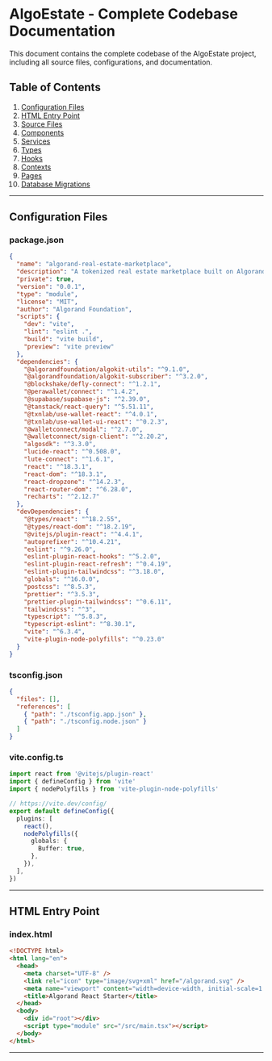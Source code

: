 # AlgoEstate - Complete Codebase Documentation

This document contains the complete codebase of the AlgoEstate project, including all source files, configurations, and documentation.

## Table of Contents
1. [Configuration Files](#configuration-files)
2. [HTML Entry Point](#html-entry-point)
3. [Source Files](#source-files)
4. [Components](#components)
5. [Services](#services)
6. [Types](#types)
7. [Hooks](#hooks)
8. [Contexts](#contexts)
9. [Pages](#pages)
10. [Database Migrations](#database-migrations)

---

## Configuration Files

### package.json
```json
{
  "name": "algorand-real-estate-marketplace",
  "description": "A tokenized real estate marketplace built on Algorand with React, Vite, TypeScript, and wallet connectivity",
  "private": true,
  "version": "0.0.1",
  "type": "module",
  "license": "MIT",
  "author": "Algorand Foundation",
  "scripts": {
    "dev": "vite",
    "lint": "eslint .",
    "build": "vite build",
    "preview": "vite preview"
  },
  "dependencies": {
    "@algorandfoundation/algokit-utils": "^9.1.0",
    "@algorandfoundation/algokit-subscriber": "^3.2.0",
    "@blockshake/defly-connect": "^1.2.1",
    "@perawallet/connect": "^1.4.2",
    "@supabase/supabase-js": "^2.39.0",
    "@tanstack/react-query": "^5.51.11",
    "@txnlab/use-wallet-react": "^4.0.1",
    "@txnlab/use-wallet-ui-react": "^0.2.3",
    "@walletconnect/modal": "^2.7.0",
    "@walletconnect/sign-client": "^2.20.2",
    "algosdk": "^3.3.0",
    "lucide-react": "^0.508.0",
    "lute-connect": "^1.6.1",
    "react": "^18.3.1",
    "react-dom": "^18.3.1",
    "react-dropzone": "^14.2.3",
    "react-router-dom": "^6.28.0",
    "recharts": "^2.12.7"
  },
  "devDependencies": {
    "@types/react": "^18.2.55",
    "@types/react-dom": "^18.2.19",
    "@vitejs/plugin-react": "^4.4.1",
    "autoprefixer": "^10.4.21",
    "eslint": "^9.26.0",
    "eslint-plugin-react-hooks": "^5.2.0",
    "eslint-plugin-react-refresh": "^0.4.19",
    "eslint-plugin-tailwindcss": "^3.18.0",
    "globals": "^16.0.0",
    "postcss": "^8.5.3",
    "prettier": "^3.5.3",
    "prettier-plugin-tailwindcss": "^0.6.11",
    "tailwindcss": "^3",
    "typescript": "^5.8.3",
    "typescript-eslint": "^8.30.1",
    "vite": "^6.3.4",
    "vite-plugin-node-polyfills": "^0.23.0"
  }
}
```

### tsconfig.json
```json
{
  "files": [],
  "references": [
    { "path": "./tsconfig.app.json" },
    { "path": "./tsconfig.node.json" }
  ]
}
```

### vite.config.ts
```typescript
import react from '@vitejs/plugin-react'
import { defineConfig } from 'vite'
import { nodePolyfills } from 'vite-plugin-node-polyfills'

// https://vite.dev/config/
export default defineConfig({
  plugins: [
    react(),
    nodePolyfills({
      globals: {
        Buffer: true,
      },
    }),
  ],
})
```

---

## HTML Entry Point

### index.html
```html
<!DOCTYPE html>
<html lang="en">
  <head>
    <meta charset="UTF-8" />
    <link rel="icon" type="image/svg+xml" href="/algorand.svg" />
    <meta name="viewport" content="width=device-width, initial-scale=1.0" />
    <title>Algorand React Starter</title>
  </head>
  <body>
    <div id="root"></div>
    <script type="module" src="/src/main.tsx"></script>
  </body>
</html>
```

---